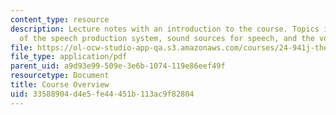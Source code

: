 ```yaml
---
content_type: resource
description: Lecture notes with an introduction to the course. Topics include components
  of the speech production system, sound sources for speech, and the voicing feature.
file: https://ol-ocw-studio-app-qa.s3.amazonaws.com/courses/24-941j-the-lexicon-and-its-features-spring-2007/33588904d4e5fe44451b113ac9f82804_lec1ks_intro.pdf
file_type: application/pdf
parent_uid: a9d93e99-509e-3e6b-1074-119e86eef49f
resourcetype: Document
title: Course Overview
uid: 33588904-d4e5-fe44-451b-113ac9f82804
---
```


